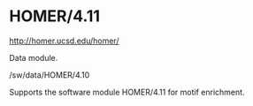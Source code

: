 HOMER/4.11
==========

<http://homer.ucsd.edu/homer/>

Data module.

/sw/data/HOMER/4.10

Supports the software module HOMER/4.11 for motif enrichment.
